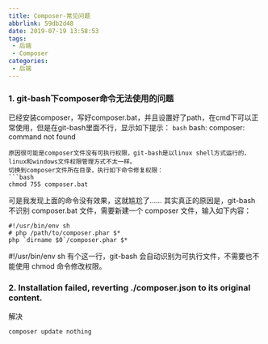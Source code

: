 ```yaml
---
title: Composer-常见问题
abbrlink: 59db2d48
date: 2019-07-19 13:58:53
tags:
 - 后端
 - Composer
categories:
 - 后端
---
```

### 1. git-bash下composer命令无法使用的问题 ###
已经安装composer，写好composer.bat，并且设置好了path，在cmd下可以正常使用，但是在git-bash里面不行，显示如下提示：
```bash```
bash: composer: command not found
```
原因很可能是composer文件没有可执行权限，git-bash是以linux shell方式运行的，linux和windows文件权限管理方式不太一样。
切换到composer文件所在目录，执行如下命令修复权限：
```bash
chmod 755 composer.bat
```
可是我发现上面的命令没有效果，这就尴尬了……
其实真正的原因是，git-bash 不识别 composer.bat 文件，需要新建一个 composer 文件，输入如下内容：
```angular2html
#!/usr/bin/env sh
# php /path/to/composer.phar $*
php `dirname $0`/composer.phar $*
```
#!/usr/bin/env sh 有个这一行，git-bash 会自动识别为可执行文件，不需要也不能使用 chmod 命令修改权限。

### 2. Installation failed, reverting ./composer.json to its original content. ### 
解决
```bash
composer update nothing
```
